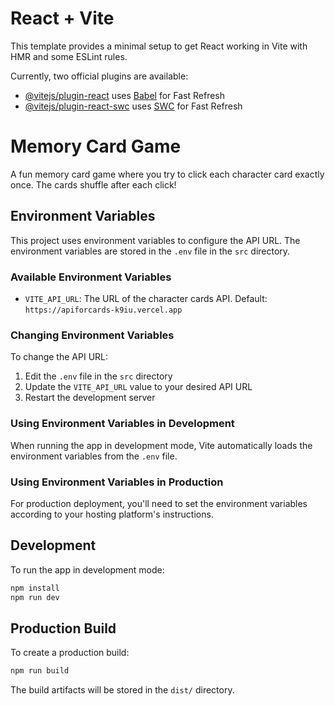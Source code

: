 # React + Vite

This template provides a minimal setup to get React working in Vite with HMR and some ESLint rules.

Currently, two official plugins are available:

- [@vitejs/plugin-react](https://github.com/vitejs/vite-plugin-react/blob/main/packages/plugin-react/README.md) uses [Babel](https://babeljs.io/) for Fast Refresh
- [@vitejs/plugin-react-swc](https://github.com/vitejs/vite-plugin-react-swc) uses [SWC](https://swc.rs/) for Fast Refresh

# Memory Card Game

A fun memory card game where you try to click each character card exactly once. The cards shuffle after each click!

## Environment Variables

This project uses environment variables to configure the API URL. The environment variables are stored in the `.env` file in the `src` directory.

### Available Environment Variables

- `VITE_API_URL`: The URL of the character cards API. Default: `https://apiforcards-k9iu.vercel.app`

### Changing Environment Variables

To change the API URL:

1. Edit the `.env` file in the `src` directory
2. Update the `VITE_API_URL` value to your desired API URL
3. Restart the development server

### Using Environment Variables in Development

When running the app in development mode, Vite automatically loads the environment variables from the `.env` file.

### Using Environment Variables in Production

For production deployment, you'll need to set the environment variables according to your hosting platform's instructions.

## Development

To run the app in development mode:

```bash
npm install
npm run dev
```

## Production Build

To create a production build:

```bash
npm run build
```

The build artifacts will be stored in the `dist/` directory.
